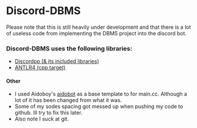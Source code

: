 # Discord-DBMS
Please note that this is still heavily under development and that there is a lot of useless code from implementing the DBMS project into the discord bot. 

### Discord-DBMS uses the following libraries:
* [Discordpp (& its included libraries)](https://github.com/Aidoboy/discordpp)  
* [ANTLR4 (cpp target)](https://github.com/antlr/antlr4)

#### Other  
* I used Aidoboy's [aidobot](https://github.com/Aidoboy/discord-aidobot) as a base template to for main.cc. Although a lot of it has been changed from what it was.  
* Some of my sodes spacing got messed up when pushing my code to github. Ill try to fix this later.
* Also note I suck at git.